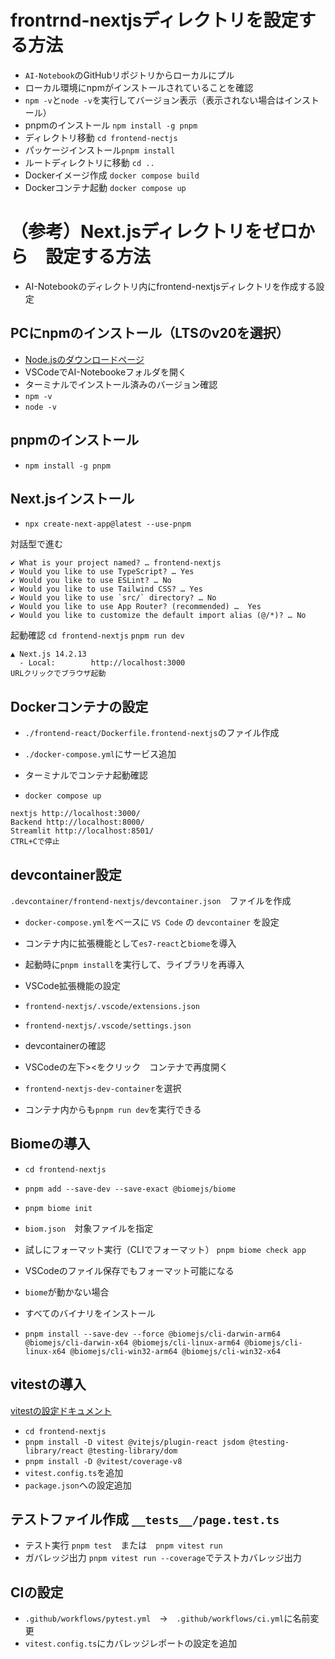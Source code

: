 # frontrnd-nextjsディレクトリを設定する方法
- `AI-Notebook`のGitHubリポジトリからローカルにプル
- ローカル環境にnpmがインストールされていることを確認
- `npm -v`と`node -v`を実行してバージョン表示（表示されない場合はインストール）
- pnpmのインストール `npm install -g pnpm`
- ディレクトリ移動 `cd frontend-nectjs`
- パッケージインストール`pnpm install`
- ルートディレクトリに移動 `cd ..`
- Dockerイメージ作成 `docker compose build`
- Dockerコンテナ起動 `docker compose up`


# （参考）Next.jsディレクトリをゼロから　設定する方法
- AI-Notebookのディレクトリ内にfrontend-nextjsディレクトリを作成する設定

## PCにnpmのインストール（LTSのv20を選択）
- [Node.jsのダウンロードページ](https://nodejs.org/en/download/package-manager)
- VSCodeでAI-Notebookeフォルダを開く
- ターミナルでインストール済みのバージョン確認
- `npm -v`
- `node -v`

## pnpmのインストール
- `npm install -g pnpm`

## Next.jsインストール
- `npx create-next-app@latest --use-pnpm`

対話型で進む
```
✔ What is your project named? … frontend-nextjs
✔ Would you like to use TypeScript? … Yes
✔ Would you like to use ESLint? … No
✔ Would you like to use Tailwind CSS? … Yes
✔ Would you like to use `src/` directory? … No 
✔ Would you like to use App Router? (recommended) …  Yes
✔ Would you like to customize the default import alias (@/*)? … No 
```

起動確認
`cd frontend-nextjs`
`pnpm run dev`
```
▲ Next.js 14.2.13
  - Local:        http://localhost:3000
URLクリックでブラウザ起動
```

## Dockerコンテナの設定
- `./frontend-react/Dockerfile.frontend-nextjs`のファイル作成
- `./docker-compose.yml`にサービス追加

- ターミナルでコンテナ起動確認
- `docker compose up`
```
nextjs http://localhost:3000/
Backend http://localhost:8000/
Streamlit http://localhost:8501/
CTRL+Cで停止
```

## devcontainer設定
`.devcontainer/frontend-nextjs/devcontainer.json`　ファイルを作成
  - `docker-compose.yml`をベースに `VS Code` の `devcontainer` を設定
  - コンテナ内に拡張機能として`es7-react`と`biome`を導入
  - 起動時に`pnpm install`を実行して、ライブラリを再導入

- VSCode拡張機能の設定
- `frontend-nextjs/.vscode/extensions.json`
- `frontend-nextjs/.vscode/settings.json`

- devcontainerの確認
- VSCodeの左下><をクリック　コンテナで再度開く
- `frontend-nextjs-dev-container`を選択
- コンテナ内からも`pnpm run dev`を実行できる

## Biomeの導入
- `cd frontend-nextjs`
- `pnpm add --save-dev --save-exact @biomejs/biome`
- `pnpm biome init`
- `biom.json`　対象ファイルを指定

- 試しにフォーマット実行（CLIでフォーマット） `pnpm biome check app`
- VSCodeのファイル保存でもフォーマット可能になる

- `biome`が動かない場合
- すべてのバイナリをインストール
- `pnpm install --save-dev --force @biomejs/cli-darwin-arm64 @biomejs/cli-darwin-x64 @biomejs/cli-linux-arm64 @biomejs/cli-linux-x64 @biomejs/cli-win32-arm64 @biomejs/cli-win32-x64`

## vitestの導入
[vitestの設定ドキュメント](https://nextjs.org/docs/app/building-your-application/testing/vitest)
- `cd frontend-nextjs`
- `pnpm install -D vitest @vitejs/plugin-react jsdom @testing-library/react @testing-library/dom`
- `pnpm install -D @vitest/coverage-v8`
- `vitest.config.ts`を追加
- `package.json`への設定追加

## テストファイル作成  `__tests__/page.test.ts`
- テスト実行 `pnpm test`　または　`pnpm vitest run`
- ガバレッジ出力 `pnpm vitest run --coverage`でテストカバレッジ出力

## CIの設定
- `.github/workflows/pytest.yml`　→　`.github/workflows/ci.yml`に名前変更 
- `vitest.config.ts`にカバレッジレポートの設定を追加